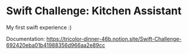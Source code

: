 # Swift Challenge: Kitchen Assistant

My first swift experience :)

Documentation: https://tricolor-dinner-46b.notion.site/Swift-Challenge-692420eba01b41988356d966aa2e89cc
